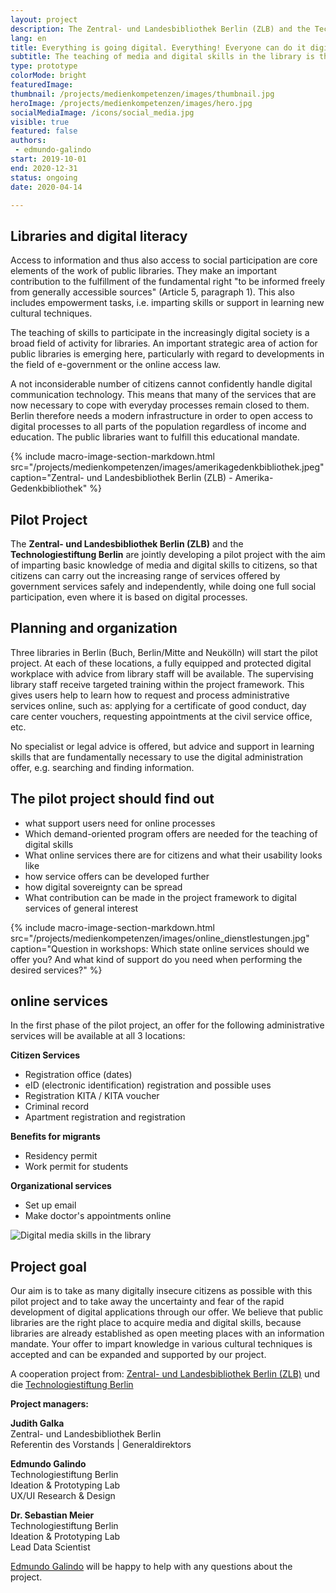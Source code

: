 ```yaml
---
layout: project
description: The Zentral- und Landesbibliothek Berlin (ZLB) and the Technologiestiftung Berlin are jointly developing a pilot project with the aim of imparting basic knowledge of media and digital skills to citizens, so that citizens can complete the increasing range of services offered by government services safely and independently, while ensuring full social participation, wherever it relies on digital processes.
lang: en
title: Everything is going digital. Everything! Everyone can do it digitally. Everyone?
subtitle: The teaching of media and digital skills in the library is the goal of the joint pilot project by the Central and State Library Berlin (ZLB) and the Berlin Technology Foundation.
type: prototype
colorMode: bright
featuredImage: 
thumbnail: /projects/medienkompetenzen/images/thumbnail.jpg
heroImage: /projects/medienkompetenzen/images/hero.jpg
socialMediaImage: /icons/social_media.jpg
visible: true
featured: false
authors: 
 - edmundo-galindo
start: 2019-10-01
end: 2020-12-31
status: ongoing
date: 2020-04-14

---
```


## Libraries and digital literacy

Access to information and thus also access to social participation are core elements of the work of public libraries. They make an important contribution to the fulfillment of the fundamental right "to be informed freely from generally accessible sources" (Article 5, paragraph 1). This also includes empowerment tasks, i.e. imparting skills or support in learning new cultural techniques.

The teaching of skills to participate in the increasingly digital society is a broad field of activity for libraries. An important strategic area of ​​action for public libraries is emerging here, particularly with regard to developments in the field of e-government or the online access law.

A not inconsiderable number of citizens cannot confidently handle digital communication technology. This means that many of the services that are now necessary to cope with everyday processes remain closed to them. Berlin therefore needs a modern infrastructure in order to open access to digital processes to all parts of the population regardless of income and education. The public libraries want to fulfill this educational mandate.

{% include macro-image-section-markdown.html src="/projects/medienkompetenzen/images/amerikagedenkbibliothek.jpeg" caption="Zentral- und Landesbibliothek Berlin (ZLB) - Amerika-Gedenkbibliothek" %}

## Pilot Project

The **Zentral- und Landesbibliothek Berlin (ZLB)** and the **Technologiestiftung Berlin** are jointly developing a pilot project with the aim of imparting basic knowledge of media and digital skills to citizens, so that citizens can carry out the increasing range of services offered by government services safely and independently, while doing one full social participation, even where it is based on digital processes.

## Planning and organization

Three libraries in Berlin (Buch, Berlin/Mitte and Neukölln) will start the pilot project. At each of these locations, a fully equipped and protected digital workplace with advice from library staff will be available. The supervising library staff receive targeted training within the project framework. This gives users help to learn how to request and process administrative services online, such as: applying for a certificate of good conduct, day care center vouchers, requesting appointments at the civil service office, etc.

No specialist or legal advice is offered, but advice and support in learning skills that are fundamentally necessary to use the digital administration offer, e.g. searching and finding information.

## The pilot project should find out

- what support users need for online processes
- Which demand-oriented program offers are needed for the teaching of digital skills
- What online services there are for citizens and what their usability looks like
- how service offers can be developed further
- how digital sovereignty can be spread
- What contribution can be made in the project framework to digital services of general interest

{% include macro-image-section-markdown.html src="/projects/medienkompetenzen/images/online_dienstlestungen.jpg" caption="Question in workshops: Which state online services should we offer you? And what kind of support do you need when performing the desired services?" %}

## online services

In the first phase of the pilot project, an offer for the following administrative services will be available at all 3 locations:

**Citizen Services**
* Registration office (dates)
* eID (electronic identification) registration and possible uses
* Registration KITA / KITA voucher
* Criminal record
* Apartment registration and registration

**Benefits for migrants**
* Residency permit
* Work permit for students

**Organizational services**
* Set up email
* Make doctor's appointments online

![Digital media skills in the library](/projects/medienkompetenzen/images/thumbnail.jpg)

## Project goal

Our aim is to take as many digitally insecure citizens as possible with this pilot project and to take away the uncertainty and fear of the rapid development of digital applications through our offer. We believe that public libraries are the right place to acquire media and digital skills, because libraries are already established as open meeting places with an information mandate. Your offer to impart knowledge in various cultural techniques is accepted and can be expanded and supported by our project.

A cooperation project from: 
[Zentral- und Landesbibliothek Berlin (ZLB)](https://www.zlb.de/) und die [Technologiestiftung Berlin](https://www.technologiestiftung-berlin.de/de/startseite/)

**Project managers:**

**Judith Galka**  
Zentral- und Landesbibliothek Berlin  
Referentin des Vorstands | Generaldirektors

**Edmundo Galindo**  
Technologiestiftung Berlin  
Ideation & Prototyping Lab  
UX/UI Research & Design

**Dr. Sebastian Meier**  
Technologiestiftung Berlin  
Ideation & Prototyping Lab  
Lead Data Scientist

[Edmundo Galindo](mailto:galindo@technologiestiftung-berlin.de) will be happy to help with any questions about the project.
